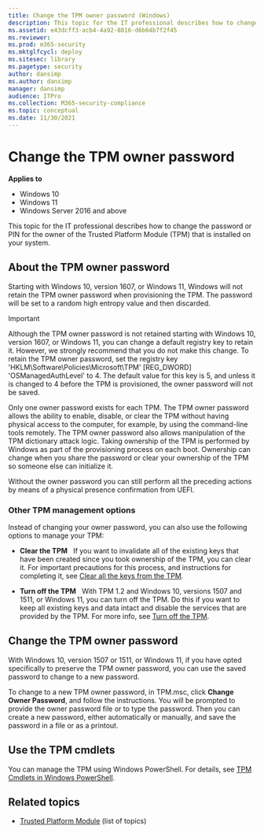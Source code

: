 ```yaml
---
title: Change the TPM owner password (Windows)
description: This topic for the IT professional describes how to change the password or PIN for the owner of the Trusted Platform Module (TPM) that is installed on your system.
ms.assetid: e43dcff3-acb4-4a92-8816-d6b64b7f2f45
ms.reviewer: 
ms.prod: m365-security
ms.mktglfcycl: deploy
ms.sitesec: library
ms.pagetype: security
author: dansimp
ms.author: dansimp
manager: dansimp
audience: ITPro
ms.collection: M365-security-compliance
ms.topic: conceptual
ms.date: 11/30/2021
---
```


# Change the TPM owner password

**Applies to**
- Windows 10
- Windows 11
- Windows Server 2016 and above

This topic for the IT professional describes how to change the password or PIN for the owner of the Trusted Platform Module (TPM) that is installed on your system.

## About the TPM owner password

Starting with Windows 10, version 1607, or Windows 11, Windows will not retain the TPM owner password when provisioning the TPM. The password will be set to a random high entropy value and then discarded.

> [!IMPORTANT]
> Although the TPM owner password is not retained starting with Windows 10, version 1607, or Windows 11, you can change a default registry key to retain it. However, we strongly recommend that you do not make this change. To retain the TPM owner password, set the registry key 'HKLM\\Software\\Policies\\Microsoft\\TPM' \[REG\_DWORD\] 'OSManagedAuthLevel' to 4. The default value for this key is 5, and unless it is changed to 4 before the TPM is provisioned, the owner password will not be saved.

Only one owner password exists for each TPM. The TPM owner password allows the ability to enable, disable, or clear the TPM without having physical access to the computer, for example, by using the command-line tools remotely. The TPM owner password also allows manipulation of the TPM dictionary attack logic. Taking ownership of the TPM is performed by Windows as part of the provisioning process on each boot. Ownership can change when you share the password or clear your ownership of the TPM so someone else can initialize it.

Without the owner password you can still perform all the preceding actions by means of a physical presence confirmation from UEFI.

### Other TPM management options

Instead of changing your owner password, you can also use the following options to manage your TPM:

-   **Clear the TPM**   If you want to invalidate all of the existing keys that have been created since you took ownership of the TPM, you can clear it. For important precautions for this process, and instructions for completing it, see [Clear all the keys from the TPM](initialize-and-configure-ownership-of-the-tpm.md#clear-all-the-keys-from-the-tpm).

-   **Turn off the TPM**   With TPM 1.2 and Windows 10, versions 1507 and 1511, or Windows 11, you can turn off the TPM. Do this if you want to keep all existing keys and data intact and disable the services that are provided by the TPM. For more info, see [Turn off the TPM](initialize-and-configure-ownership-of-the-tpm.md#turn-off-the-tpm).

## Change the TPM owner password

With Windows 10, version 1507 or 1511, or Windows 11, if you have opted specifically to preserve the TPM owner password, you can use the saved password to change to a new password.

To change to a new TPM owner password, in TPM.msc, click **Change Owner Password**, and follow the instructions. You will be prompted to provide the owner password file or to type the password. Then you can create a new password, either automatically or manually, and save the password in a file or as a printout.

## Use the TPM cmdlets

You can manage the TPM using Windows PowerShell. For details, see [TPM Cmdlets in Windows PowerShell](/powershell/module/trustedplatformmodule).

## Related topics

- [Trusted Platform Module](trusted-platform-module-top-node.md) (list of topics)
